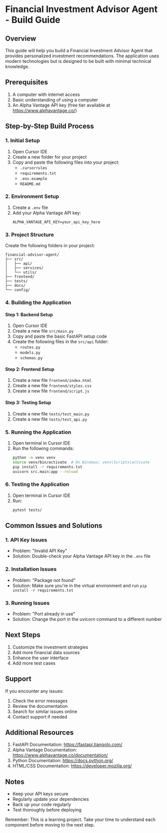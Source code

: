 # Financial Investment Advisor Agent - Build Guide

## Overview
This guide will help you build a Financial Investment Advisor Agent that provides personalized investment recommendations. The application uses modern technologies but is designed to be built with minimal technical knowledge.

## Prerequisites
1. A computer with internet access
2. Basic understanding of using a computer
3. An Alpha Vantage API key (free tier available at https://www.alphavantage.co/)

## Step-by-Step Build Process

### 1. Initial Setup
1. Open Cursor IDE
2. Create a new folder for your project
3. Copy and paste the following files into your project:
   - `.cursorrules`
   - `requirements.txt`
   - `.env.example`
   - `README.md`

### 2. Environment Setup
1. Create a `.env` file
2. Add your Alpha Vantage API key:
   ```
   ALPHA_VANTAGE_API_KEY=your_api_key_here
   ```

### 3. Project Structure
Create the following folders in your project:
```
financial-advisor-agent/
├── src/
│   ├── api/
│   ├── services/
│   └── utils/
├── frontend/
├── tests/
├── docs/
└── config/
```

### 4. Building the Application

#### Step 1: Backend Setup
1. Open Cursor IDE
2. Create a new file `src/main.py`
3. Copy and paste the basic FastAPI setup code
4. Create the following files in the `src/api` folder:
   - `routes.py`
   - `models.py`
   - `schemas.py`

#### Step 2: Frontend Setup
1. Create a new file `frontend/index.html`
2. Create a new file `frontend/styles.css`
3. Create a new file `frontend/script.js`

#### Step 3: Testing Setup
1. Create a new file `tests/test_main.py`
2. Create a new file `tests/test_api.py`

### 5. Running the Application
1. Open terminal in Cursor IDE
2. Run the following commands:
   ```bash
   python -m venv venv
   source venv/bin/activate  # On Windows: venv\Scripts\activate
   pip install -r requirements.txt
   uvicorn src.main:app --reload
   ```

### 6. Testing the Application
1. Open terminal in Cursor IDE
2. Run:
   ```bash
   pytest tests/
   ```

## Common Issues and Solutions

### 1. API Key Issues
- Problem: "Invalid API Key"
- Solution: Double-check your Alpha Vantage API key in the `.env` file

### 2. Installation Issues
- Problem: "Package not found"
- Solution: Make sure you're in the virtual environment and run `pip install -r requirements.txt`

### 3. Running Issues
- Problem: "Port already in use"
- Solution: Change the port in the uvicorn command to a different number

## Next Steps
1. Customize the investment strategies
2. Add more financial data sources
3. Enhance the user interface
4. Add more test cases

## Support
If you encounter any issues:
1. Check the error messages
2. Review the documentation
3. Search for similar issues online
4. Contact support if needed

## Additional Resources
1. FastAPI Documentation: https://fastapi.tiangolo.com/
2. Alpha Vantage Documentation: https://www.alphavantage.co/documentation/
3. Python Documentation: https://docs.python.org/
4. HTML/CSS Documentation: https://developer.mozilla.org/

## Notes
- Keep your API keys secure
- Regularly update your dependencies
- Back up your code regularly
- Test thoroughly before deploying

Remember: This is a learning project. Take your time to understand each component before moving to the next step. 